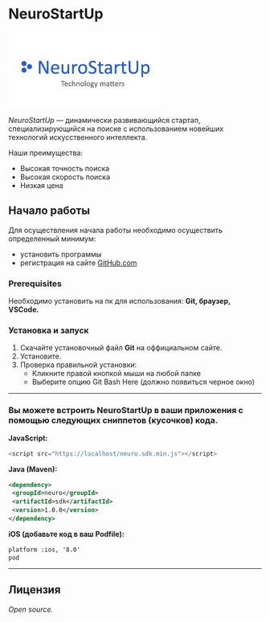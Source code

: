 # NeuroStartUp

![](logo.png)

*NeuroStartUp* — динамически развивающийся стартап, специализирующийся на поиске с использованием новейших технологий искусственного интеллекта.

Наши преимущества:
* Высокая точность поиска
* Высокая скорость поиска
* Низкая цена

## Начало работы
Для осуществления начала работы необходимо осуществить определенный минимум:
* установить программы
* регистрация на сайте [GitHub.com](https://github.com) 

### Prerequisites
Необходимо установить на пк для использования: **Git, браузер, VSCode.**

### Установка и запуск
1. Скачайте установочный файл **Git** на оффициальном сайте.
2. Установите.
3. Проверка правильной установки:
    * Кликните правой кнопкой мыши на любой папке 
    * Выберите опцию Git Bash Here (должно появиться черное окно)
---------
### Вы можете встроить NeuroStartUp в ваши приложения с помощью следующих сниппетов (кусочков) кода.

**JavaScript:**

```javascript 
<script src="https://localhost/neuro.sdk.min.js"></script>
```
**Java (Maven):**

```xml
<dependency>
 <groupId>neuro</groupId>
 <artifactId>sdk</artifactId>
 <version>1.0.0</version>
</dependency>
```

**iOS (добавьте код в ваш Podfile):**
```
platform :ios, '8.0'
pod
```
--------------------
## Лицензия
*Open source.*